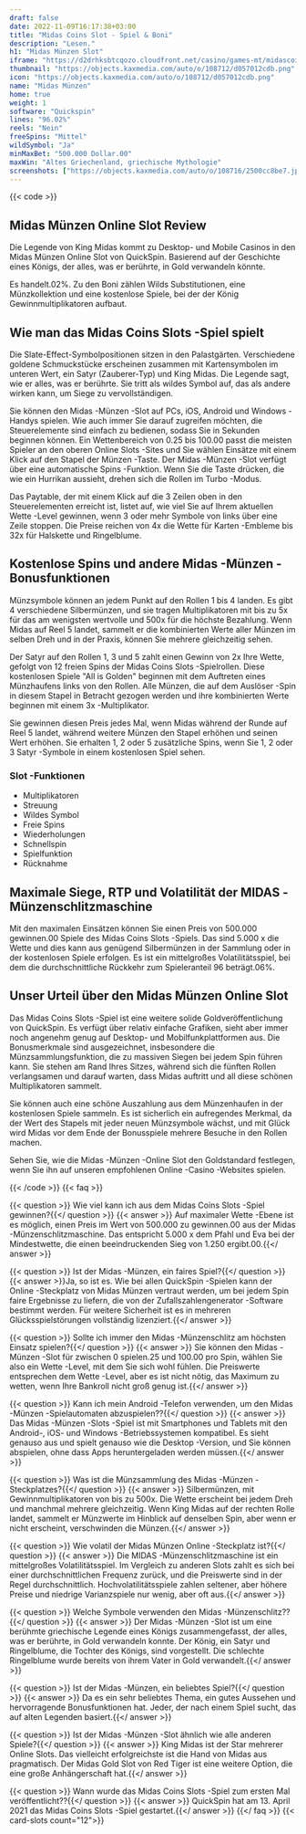 ```yaml
---
draft: false
date: 2022-11-09T16:17:38+03:00
title: "Midas Coins Slot - Spiel & Boni"
description: "Lesen."
h1: "Midas Münzen Slot"
iframe: "https://d2drhksbtcqozo.cloudfront.net/casino/games-mt/midascoins/index.html?gameid=midascoins&jurisdiction=MT&channel=web&moneymode=fun&partnerid=1"
thumbnail: "https://objects.kaxmedia.com/auto/o/108712/d057012cdb.png"
icon: "https://objects.kaxmedia.com/auto/o/108712/d057012cdb.png"
name: "Midas Münzen"
home: true
weight: 1
software: "Quickspin"
lines: "96.02%"
reels: "Nein"
freeSpins: "Mittel"
wildSymbol: "Ja"
minMaxBet: "500.000 Dollar.00"
maxWin: "Altes Griechenland, griechische Mythologie"
screenshots: ["https://objects.kaxmedia.com/auto/o/108716/2500cc8be7.jpeg"]
---
```


{{< code >}}<h2>Midas Münzen Online Slot Review</h2><p>Die Legende von King Midas kommt zu Desktop- und Mobile Casinos in den Midas Münzen Online Slot von QuickSpin. Basierend auf der Geschichte eines Königs, der alles, was er berührte, in Gold verwandeln könnte.</p><p>Es handelt.02%. Zu den Boni zählen Wilds Substitutionen, eine Münzkollektion und eine kostenlose Spiele, bei der der König Gewinnmultiplikatoren aufbaut.</p><h2>Wie man das Midas Coins Slots -Spiel spielt</h2><p>Die Slate-Effect-Symbolpositionen sitzen in den Palastgärten. Verschiedene goldene Schmuckstücke erscheinen zusammen mit Kartensymbolen im unteren Wert, ein Satyr (Zauberer-Typ) und King Midas. Die Legende sagt, wie er alles, was er berührte. Sie tritt als wildes Symbol auf, das als andere wirken kann, um Siege zu vervollständigen.</p><p>Sie können den Midas -Münzen -Slot auf PCs, iOS, Android und Windows -Handys spielen. Wie auch immer Sie darauf zugreifen möchten, die Steuerelemente sind einfach zu bedienen, sodass Sie in Sekunden beginnen können. Ein Wettenbereich von 0.25 bis 100.00 passt die meisten Spieler an den oberen Online Slots -Sites und Sie wählen Einsätze mit einem Klick auf den Stapel der Münzen -Taste. Der Midas -Münzen -Slot verfügt über eine automatische Spins -Funktion. Wenn Sie die Taste drücken, die wie ein Hurrikan aussieht, drehen sich die Rollen im Turbo -Modus.</p><p>Das Paytable, der mit einem Klick auf die 3 Zeilen oben in den Steuerelementen erreicht ist, listet auf, wie viel Sie auf Ihrem aktuellen Wette -Level gewinnen, wenn 3 oder mehr Symbole von links über eine Zeile stoppen. Die Preise reichen von 4x die Wette für Karten -Embleme bis 32x für Halskette und Ringelblume.</p><h2>Kostenlose Spins und andere Midas -Münzen -Bonusfunktionen</h2><p>Münzsymbole können an jedem Punkt auf den Rollen 1 bis 4 landen. Es gibt 4 verschiedene Silbermünzen, und sie tragen Multiplikatoren mit bis zu 5x für das am wenigsten wertvolle und 500x für die höchste Bezahlung. Wenn Midas auf Reel 5 landet, sammelt er die kombinierten Werte aller Münzen im selben Dreh und in der Praxis, können Sie mehrere gleichzeitig sehen.</p><p>Der Satyr auf den Rollen 1, 3 und 5 zahlt einen Gewinn von 2x Ihre Wette, gefolgt von 12 freien Spins der Midas Coins Slots -Spielrollen. Diese kostenlosen Spiele "All is Golden" beginnen mit dem Auftreten eines Münzhaufens links von den Rollen. Alle Münzen, die auf dem Auslöser -Spin in diesem Stapel in Betracht gezogen werden und ihre kombinierten Werte beginnen mit einem 3x -Multiplikator.</p><p>Sie gewinnen diesen Preis jedes Mal, wenn Midas während der Runde auf Reel 5 landet, während weitere Münzen den Stapel erhöhen und seinen Wert erhöhen. Sie erhalten 1, 2 oder 5 zusätzliche Spins, wenn Sie 1, 2 oder 3 Satyr -Symbole in einem kostenlosen Spiel sehen.</p><h3>
Slot -Funktionen</h3><ul>
<li></span>
Multiplikatoren</li>
<li></span>
Streuung</li>
<li></span>
Wildes Symbol</li>
<li></span>
Freie Spins</li>
<li></span>
Wiederholungen</li>
<li></span>
Schnellspin</li>
<li></span>
Spielfunktion</li>
<li></span>
Rücknahme</li></ul><h2>Maximale Siege, RTP und Volatilität der MIDAS -Münzenschlitzmaschine</h2><p>Mit den maximalen Einsätzen können Sie einen Preis von 500.000 gewinnen.00 Spiele des Midas Coins Slots -Spiels. Das sind 5.000 x die Wette und dies kann aus genügend Silbermünzen in der Sammlung oder in der kostenlosen Spiele erfolgen. Es ist ein mittelgroßes Volatilitätsspiel, bei dem die durchschnittliche Rückkehr zum Spieleranteil 96 beträgt.06%.</p><h2>Unser Urteil über den Midas Münzen Online Slot</h2><p>Das Midas Coins Slots -Spiel ist eine weitere solide Goldveröffentlichung von QuickSpin. Es verfügt über relativ einfache Grafiken, sieht aber immer noch angenehm genug auf Desktop- und Mobilfunkplattformen aus. Die Bonusmerkmale sind ausgezeichnet, insbesondere die Münzsammlungsfunktion, die zu massiven Siegen bei jedem Spin führen kann. Sie stehen am Rand Ihres Sitzes, während sich die fünften Rollen verlangsamen und darauf warten, dass Midas auftritt und all diese schönen Multiplikatoren sammelt.</p><p>Sie können auch eine schöne Auszahlung aus dem Münzenhaufen in der kostenlosen Spiele sammeln. Es ist sicherlich ein aufregendes Merkmal, da der Wert des Stapels mit jeder neuen Münzsymbole wächst, und mit Glück wird Midas vor dem Ende der Bonusspiele mehrere Besuche in den Rollen machen.</p><p>Sehen Sie, wie die Midas -Münzen -Online Slot den Goldstandard festlegen, wenn Sie ihn auf unseren empfohlenen Online -Casino -Websites spielen.</p>
{{< /code >}}
{{< faq >}}

{{< question >}} Wie viel kann ich aus dem Midas Coins Slots -Spiel gewinnen?{{</ question >}}
{{< answer >}} Auf maximaler Wette -Ebene ist es möglich, einen Preis im Wert von 500.000 zu gewinnen.00 aus der Midas -Münzenschlitzmaschine. Das entspricht 5.000 x dem Pfahl und Eva bei der Mindestwette, die einen beeindruckenden Sieg von 1.250 ergibt.00.{{</ answer >}}

{{< question >}} Ist der Midas -Münzen, ein faires Spiel?{{</ question >}}
{{< answer >}}Ja, so ist es. Wie bei allen QuickSpin -Spielen kann der Online -Steckplatz von Midas Münzen vertraut werden, um bei jedem Spin faire Ergebnisse zu liefern, die von der Zufallszahlengenerator -Software bestimmt werden. Für weitere Sicherheit ist es in mehreren Glücksspielstörungen vollständig lizenziert.{{</ answer >}}

{{< question >}} Sollte ich immer den Midas -Münzenschlitz am höchsten Einsatz spielen?{{</ question >}}
{{< answer >}} Sie können den Midas -Münzen -Slot für zwischen 0 spielen.25 und 100.00 pro Spin, wählen Sie also ein Wette -Level, mit dem Sie sich wohl fühlen. Die Preiswerte entsprechen dem Wette -Level, aber es ist nicht nötig, das Maximum zu wetten, wenn Ihre Bankroll nicht groß genug ist.{{</ answer >}}

{{< question >}} Kann ich mein Android -Telefon verwenden, um den Midas -Münzen -Spielautomaten abzuspielen??{{</ question >}}
{{< answer >}} Das Midas -Münzen -Slots -Spiel ist mit Smartphones und Tablets mit den Android-, iOS- und Windows -Betriebssystemen kompatibel. Es sieht genauso aus und spielt genauso wie die Desktop -Version, und Sie können abspielen, ohne dass Apps heruntergeladen werden müssen.{{</ answer >}}

{{< question >}} Was ist die Münzsammlung des Midas -Münzen -Steckplatzes?{{</ question >}}
{{< answer >}} Silbermünzen, mit Gewinnmultiplikatoren von bis zu 500x. Die Wette erscheint bei jedem Dreh und manchmal mehrere gleichzeitig. Wenn King Midas auf der rechten Rolle landet, sammelt er Münzwerte im Hinblick auf denselben Spin, aber wenn er nicht erscheint, verschwinden die Münzen.{{</ answer >}}

{{< question >}} Wie volatil der Midas Münzen Online -Steckplatz ist?{{</ question >}}
{{< answer >}} Die MIDAS -Münzenschlitzmaschine ist ein mittelgroßes Volatilitätsspiel. Im Vergleich zu anderen Slots zahlt es sich bei einer durchschnittlichen Frequenz zurück, und die Preiswerte sind in der Regel durchschnittlich. Hochvolatilitätsspiele zahlen seltener, aber höhere Preise und niedrige Varianzspiele nur wenig, aber oft aus.{{</ answer >}}

{{< question >}} Welche Symbole verwenden den Midas -Münzenschlitz??{{</ question >}}
{{< answer >}} Der Midas -Münzen -Slot ist um eine berühmte griechische Legende eines Königs zusammengefasst, der alles, was er berührte, in Gold verwandeln konnte. Der König, ein Satyr und Ringelblume, die Tochter des Königs, sind vorgestellt. Die schlechte Ringelblume wurde bereits von ihrem Vater in Gold verwandelt.{{</ answer >}}

{{< question >}} Ist der Midas -Münzen, ein beliebtes Spiel?{{</ question >}}
{{< answer >}} Da es ein sehr beliebtes Thema, ein gutes Aussehen und hervorragende Bonusfunktionen hat. Jeder, der nach einem Spiel sucht, das auf alten Legenden basiert.{{</ answer >}}

{{< question >}} Ist der Midas -Münzen -Slot ähnlich wie alle anderen Spiele?{{</ question >}}
{{< answer >}} King Midas ist der Star mehrerer Online Slots. Das vielleicht erfolgreichste ist die Hand von Midas aus pragmatisch. Der Midas Gold Slot von Red Tiger ist eine weitere Option, die eine große Anhängerschaft hat.{{</ answer >}}

{{< question >}} Wann wurde das Midas Coins Slots -Spiel zum ersten Mal veröffentlicht??{{</ question >}}
{{< answer >}} QuickSpin hat am 13. April 2021 das Midas Coins Slots -Spiel gestartet.{{</ answer >}}
{{</ faq >}}
{{< card-slots count="12">}}
